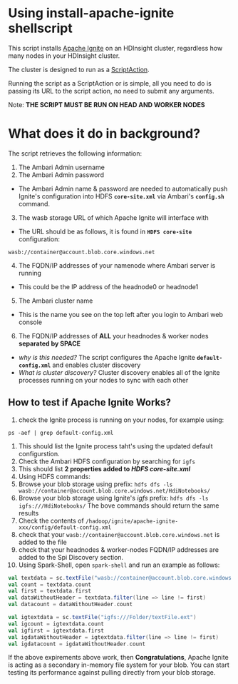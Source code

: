 # Using install-apache-ignite shellscript
This script installs [Apache Ignite](www.ignite.apache.org) on an HDInsight cluster, regardless how many nodes in your HDInsight cluster.

The cluster is designed to run as a [ScriptAction](https://docs.microsoft.com/en-us/azure/hdinsight/hdinsight-hadoop-script-actions).

Running the script as a ScriptAction or is simple, all you need to do is passing its URL to the script action, no need to submit any arguments. 

Note: **THE SCRIPT MUST BE RUN ON HEAD AND WORKER NODES**

# What does it do in background?
The script retrieves the following information:

1. The Ambari Admin username 
2. The Ambari Admin password
  - The Ambari Admin name & password are needed to automatically push Ignite's configuration into HDFS **`core-site.xml`** via Ambari's **`config.sh`** command.
3. The wasb storage URL of which Apache Ignite will interface with 
  - The URL should be as follows, it is found in **`HDFS core-site`** configuration: 
  ```
  wasb://container@account.blob.core.windows.net
  ```
4. The FQDN/IP addresses of your namenode where Ambari server is running
  - This could be the IP address of the headnode0 or headnode1 
5. The Ambari cluster name
  - This is the name you see on the top left after you login to Ambari web console
6. The FQDN/IP addresses of **ALL** your headnodes & worker nodes **separated by SPACE**
  - _why is this needed?_ The script configures the Apache Ignite **`default-config.xml`** and enables cluster discovery
  - _What is cluster discovery?_ Cluster discovery enables all of the Ignite processes running on your nodes to sync with each other

## How to test if Apache Ignite Works?
1. check the Ignite process is running on your nodes, for example using:
  ```
  ps -aef | grep default-config.xml
  ```
  1. This should list the Ignite process taht's using the updated default configurstion. 
2. Check the Ambari HDFS configuration by searching for `igfs`
  1. This should list **2 properties added to _HDFS core-site.xml_** 
3. Using HDFS commands:
  1. Browse your blob storage using prefix:
    ```
    hdfs dfs -ls wasb://container@account.blob.core.windows.net/HdiNotebooks/
    ```
  2. Browse your blob storage using Ignite's _igfs_ prefix:
    ```
    hdfs dfs -ls igfs:///HdiNotebooks/
    ```
  The bove commands should return the same results
4. Check the contents of ```/hadoop/ignite/apache-ignite-xxx/config/default-config.xml```
  1. check that your ```wasb://container@account.blob.core.windows.net``` is added to the file
  2. check that your headnodes & worker-nodes FQDN/IP addresses are added to the Spi Discovery section. 
5. Using Spark-Shell, open `spark-shell` and run an example as follows:
  ```scala
  val textdata = sc.textFile("wasb://container@account.blob.core.windows.net/Folder/textFile.ext")
  val count = textdata.count
  val first = textdata.first
  val dataWithoutHeader = textdata.filter(line => line != first)
  val datacount = dataWithoutHeader.count
  
  val igtextdata = sc.textFile("igfs:///Folder/textFile.ext")
  val igcount = igtextdata.count
  val igfirst = igtextdata.first
  val igdataWithoutHeader = igtextdata.filter(line => line != first)
  val igdatacount = igdataWithoutHeader.count
  ```
If the above expirements above work, then **Congratulations**, Apache Ignite is acting as a secondary in-memory file system for your blob. You can start testing its performance against pulling directly from your blob storage. 
